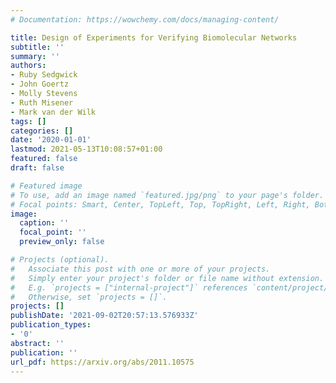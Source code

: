 ```yaml
---
# Documentation: https://wowchemy.com/docs/managing-content/

title: Design of Experiments for Verifying Biomolecular Networks
subtitle: ''
summary: ''
authors:
- Ruby Sedgwick
- John Goertz
- Molly Stevens
- Ruth Misener
- Mark van der Wilk
tags: []
categories: []
date: '2020-01-01'
lastmod: 2021-05-13T10:08:57+01:00
featured: false
draft: false

# Featured image
# To use, add an image named `featured.jpg/png` to your page's folder.
# Focal points: Smart, Center, TopLeft, Top, TopRight, Left, Right, BottomLeft, Bottom, BottomRight.
image:
  caption: ''
  focal_point: ''
  preview_only: false

# Projects (optional).
#   Associate this post with one or more of your projects.
#   Simply enter your project's folder or file name without extension.
#   E.g. `projects = ["internal-project"]` references `content/project/deep-learning/index.md`.
#   Otherwise, set `projects = []`.
projects: []
publishDate: '2021-09-02T20:57:13.576933Z'
publication_types:
- '0'
abstract: ''
publication: ''
url_pdf: https://arxiv.org/abs/2011.10575
---
```

